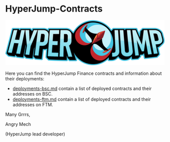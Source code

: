 # HyperJump-Contracts
![HyperJump Logo](images/hyperjump-logo.svg)

Here you can find the HyperJump Finance contracts and information about their deployments:

- [deployments-bsc.md](deployments-bsc.md) contain a list of deployed contracts and their addresses on BSC.   
- [deployments-ftm.md](deployments-ftm.md) contain a list of deployed contracts and their addresses on FTM.   

      

    
Many Grrrs,

Angry Mech

(HyperJump lead developer)

